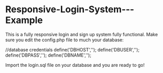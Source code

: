# Responsive-Login-System---Example

This is a fully responsive login and sign up system fully functional.
Make sure you edit the config.php file to much your database:

//database credentials
define('DBHOST','');
define('DBUSER','');
define('DBPASS','');
define('DBNAME','');


Import the login.sql file on your database and you are ready to go! 
